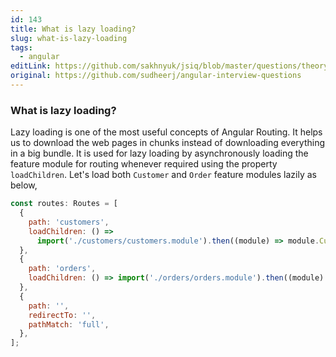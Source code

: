 ```yaml
---
id: 143
title: What is lazy loading?
slug: what-is-lazy-loading
tags:
  - angular
editLink: https://github.com/sakhnyuk/jsiq/blob/master/questions/theory/angular/143.md
original: https://github.com/sudheerj/angular-interview-questions
---
```


### What is lazy loading?

Lazy loading is one of the most useful concepts of Angular Routing. It helps us to download the web pages in chunks instead of downloading everything in a big bundle. It is used for lazy loading by asynchronously loading the feature module for routing whenever required using the property `loadChildren`. Let's load both `Customer` and `Order` feature modules lazily as below,

```javascript
const routes: Routes = [
  {
    path: 'customers',
    loadChildren: () =>
      import('./customers/customers.module').then((module) => module.CustomersModule),
  },
  {
    path: 'orders',
    loadChildren: () => import('./orders/orders.module').then((module) => module.OrdersModule),
  },
  {
    path: '',
    redirectTo: '',
    pathMatch: 'full',
  },
];
```